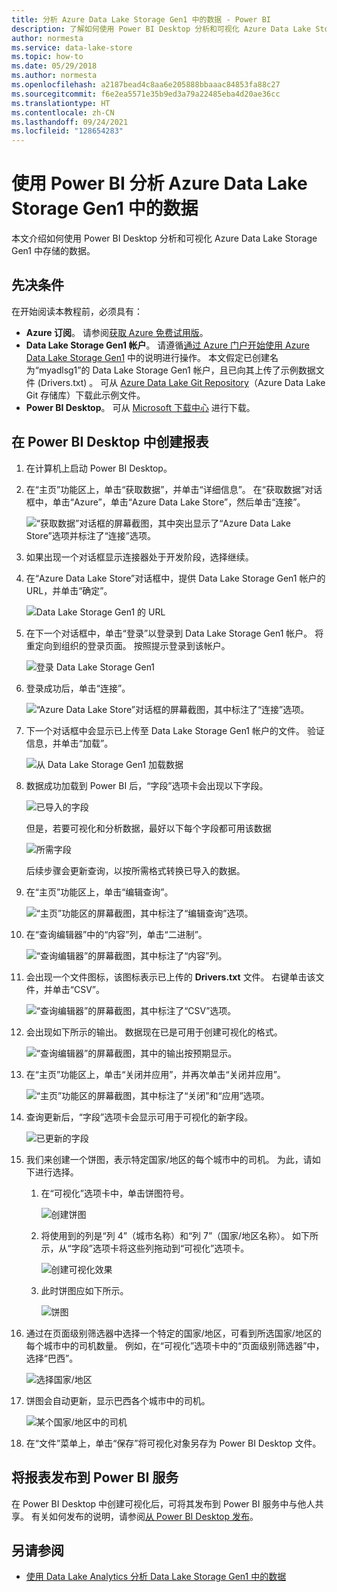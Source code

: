 ```yaml
---
title: 分析 Azure Data Lake Storage Gen1 中的数据 - Power BI
description: 了解如何使用 Power BI Desktop 分析和可视化 Azure Data Lake Storage Gen1 中存储的数据。
author: normesta
ms.service: data-lake-store
ms.topic: how-to
ms.date: 05/29/2018
ms.author: normesta
ms.openlocfilehash: a2187bead4c8aa6e205888bbaaac84853fa88c27
ms.sourcegitcommit: f6e2ea5571e35b9ed3a79a22485eba4d20ae36cc
ms.translationtype: HT
ms.contentlocale: zh-CN
ms.lasthandoff: 09/24/2021
ms.locfileid: "128654283"
---
```

# <a name="analyze-data-in-azure-data-lake-storage-gen1-by-using-power-bi"></a>使用 Power BI 分析 Azure Data Lake Storage Gen1 中的数据
本文介绍如何使用 Power BI Desktop 分析和可视化 Azure Data Lake Storage Gen1 中存储的数据。

## <a name="prerequisites"></a>先决条件
在开始阅读本教程前，必须具有：

* **Azure 订阅**。 请参阅[获取 Azure 免费试用版](https://azure.microsoft.com/pricing/free-trial/)。
* **Data Lake Storage Gen1 帐户**。 请遵循[通过 Azure 门户开始使用 Azure Data Lake Storage Gen1](data-lake-store-get-started-portal.md) 中的说明进行操作。 本文假定已创建名为“myadlsg1”的 Data Lake Storage Gen1 帐户，且已向其上传了示例数据文件 (Drivers.txt) 。 可从 [Azure Data Lake Git Repository](https://github.com/Azure/usql/tree/master/Examples/Samples/Data/AmbulanceData/Drivers.txt)（Azure Data Lake Git 存储库）下载此示例文件。
* **Power BI Desktop**。 可从 [Microsoft 下载中心](https://www.microsoft.com/en-us/download/details.aspx?id=45331) 进行下载。 

## <a name="create-a-report-in-power-bi-desktop"></a>在 Power BI Desktop 中创建报表
1. 在计算机上启动 Power BI Desktop。
2. 在“主页”功能区上，单击“获取数据”，并单击“详细信息”。 在“获取数据”对话框中，单击“Azure”，单击“Azure Data Lake Store”，然后单击“连接”。
   
    ![“获取数据”对话框的屏幕截图，其中突出显示了“Azure Data Lake Store”选项并标注了“连接”选项。](./media/data-lake-store-power-bi/get-data-lake-store-account.png "连接到 Data Lake Storage Gen1")
3. 如果出现一个对话框显示连接器处于开发阶段，选择继续。
4. 在“Azure Data Lake Store”对话框中，提供 Data Lake Storage Gen1 帐户的 URL，并单击“确定”。
   
    ![Data Lake Storage Gen1 的 URL](./media/data-lake-store-power-bi/get-data-lake-store-account-url.png "Data Lake Storage Gen1 的 URL")
5. 在下一个对话框中，单击“登录”以登录到 Data Lake Storage Gen1 帐户。 将重定向到组织的登录页面。 按照提示登录到该帐户。
   
    ![登录 Data Lake Storage Gen1](./media/data-lake-store-power-bi/get-data-lake-store-account-signin.png "登录 Data Lake Storage Gen1")
6. 登录成功后，单击“连接”。
   
    ![“Azure Data Lake Store”对话框的屏幕截图，其中标注了“连接”选项。](./media/data-lake-store-power-bi/get-data-lake-store-account-connect.png "连接到 Data Lake Storage Gen1")
7. 下一个对话框中会显示已上传至 Data Lake Storage Gen1 帐户的文件。 验证信息，并单击“加载”。
   
    ![从 Data Lake Storage Gen1 加载数据](./media/data-lake-store-power-bi/get-data-lake-store-account-load.png "从 Data Lake Storage Gen1 加载数据")
8. 数据成功加载到 Power BI 后，“字段”选项卡会出现以下字段。
   
    ![已导入的字段](./media/data-lake-store-power-bi/imported-fields.png "已导入的字段")
   
    但是，若要可视化和分析数据，最好以下每个字段都可用该数据
   
    ![所需字段](./media/data-lake-store-power-bi/desired-fields.png "所需字段")
   
    后续步骤会更新查询，以按所需格式转换已导入的数据。
9. 在“主页”功能区上，单击“编辑查询”。
   
    ![“主页”功能区的屏幕截图，其中标注了“编辑查询”选项。](./media/data-lake-store-power-bi/edit-queries.png "编辑查询")
10. 在“查询编辑器”中的“内容”列，单击“二进制”。
    
    ![“查询编辑器”的屏幕截图，其中标注了“内容”列。](./media/data-lake-store-power-bi/convert-query1.png "编辑查询")
11. 会出现一个文件图标，该图标表示已上传的 **Drivers.txt** 文件。 右键单击该文件，并单击“CSV”。    
    
    ![“查询编辑器”的屏幕截图，其中标注了“CSV”选项。](./media/data-lake-store-power-bi/convert-query2.png "编辑查询")
12. 会出现如下所示的输出。 数据现在已是可用于创建可视化的格式。
    
    ![“查询编辑器”的屏幕截图，其中的输出按预期显示。](./media/data-lake-store-power-bi/convert-query3.png "编辑查询")
13. 在“主页”功能区上，单击“关闭并应用”，并再次单击“关闭并应用”。
    
    ![“主页”功能区的屏幕截图，其中标注了“关闭”和“应用”选项。](./media/data-lake-store-power-bi/load-edited-query.png "编辑查询")
14. 查询更新后，“字段”选项卡会显示可用于可视化的新字段。
    
    ![已更新的字段](./media/data-lake-store-power-bi/updated-query-fields.png "已更新的字段")
15. 我们来创建一个饼图，表示特定国家/地区的每个城市中的司机。 为此，请如下进行选择。
    
    1. 在“可视化”选项卡中，单击饼图符号。
       
        ![创建饼图](./media/data-lake-store-power-bi/create-pie-chart.png "创建饼图")
    2. 将使用到的列是“列 4”（城市名称）和“列 7”（国家/地区名称）。 如下所示，从“字段”选项卡将这些列拖动到“可视化”选项卡。
       
        ![创建可视化效果](./media/data-lake-store-power-bi/create-visualizations.png "创建视觉效果")
    3. 此时饼图应如下所示。
       
        ![饼图](./media/data-lake-store-power-bi/pie-chart.png "创建视觉效果")
16. 通过在页面级别筛选器中选择一个特定的国家/地区，可看到所选国家/地区的每个城市中的司机数量。 例如，在“可视化”选项卡中的“页面级别筛选器”中，选择“巴西”。
    
    ![选择国家/地区](./media/data-lake-store-power-bi/select-country.png "选择国家/地区")
17. 饼图会自动更新，显示巴西各个城市中的司机。
    
    ![某个国家/地区中的司机](./media/data-lake-store-power-bi/driver-per-country.png "每个国家/地区的司机")
18. 在“文件”菜单上，单击“保存”将可视化对象另存为 Power BI Desktop 文件。

## <a name="publish-report-to-power-bi-service"></a>将报表发布到 Power BI 服务
在 Power BI Desktop 中创建可视化后，可将其发布到 Power BI 服务中与他人共享。 有关如何发布的说明，请参阅[从 Power BI Desktop 发布](https://powerbi.microsoft.com/documentation/powerbi-desktop-upload-desktop-files/)。

## <a name="see-also"></a>另请参阅
* [使用 Data Lake Analytics 分析 Data Lake Storage Gen1 中的数据](../data-lake-analytics/data-lake-analytics-get-started-portal.md)

